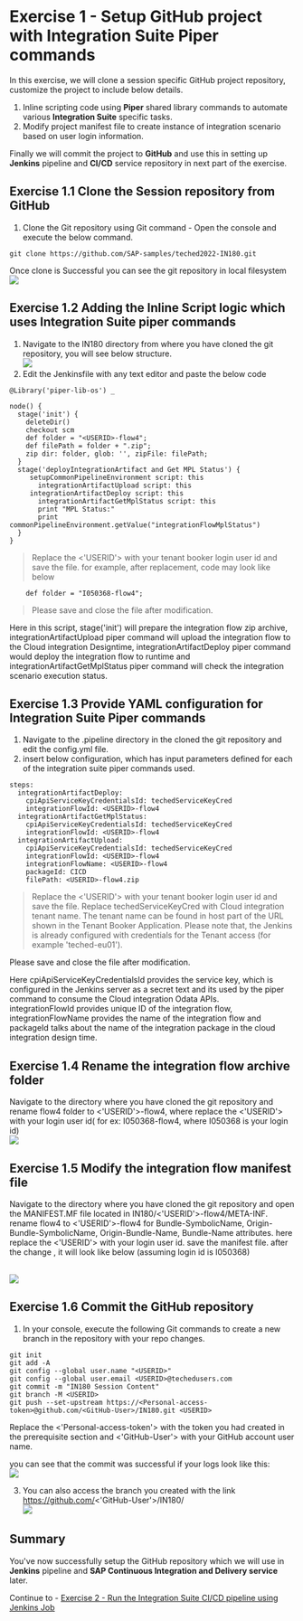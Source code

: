 # Exercise 1 - Setup GitHub project with Integration Suite Piper commands

In this exercise, we will clone a session specific GitHub project repository, customize the project to include below details.
1. Inline scripting code using **Piper** shared library commands to automate various **Integration
   Suite** specific tasks.
2. Modify project manifest file to create instance of integration scenario based on user login information.

Finally we will commit the project to **GitHub** and use this in setting up **Jenkins** pipeline and **CI/CD** service repository in next part of the exercise.

## Exercise 1.1 Clone the Session repository from GitHub
1. Clone the Git repository using Git command - Open the console
and execute the below command.
```
git clone https://github.com/SAP-samples/teched2022-IN180.git
```
Once clone is Successful you can see the git repository in local filesystem
<br>![](/exercises/ex1/images/gitclone.png)

## Exercise 1.2 Adding the Inline Script logic which uses Integration Suite piper commands
1. Navigate to the IN180 directory from where you have cloned the git repository, you will see below structure.
  <br>![](/exercises/ex1/images/repoclonedir.png)
2. Edit the Jenkinsfile with any text editor and paste the below code

```
@Library('piper-lib-os') _

node() {
  stage('init') {
    deleteDir()
	checkout scm
	def folder = "<USERID>-flow4";
    def filePath = folder + ".zip";
    zip dir: folder, glob: '', zipFile: filePath;
  }
  stage('deployIntegrationArtifact and Get MPL Status') {
  	 setupCommonPipelineEnvironment script: this
	   integrationArtifactUpload script: this
     integrationArtifactDeploy script: this
	   integrationArtifactGetMplStatus script: this
	   print "MPL Status:"
	   print  commonPipelineEnvironment.getValue("integrationFlowMplStatus")
  }
}
```
>Replace the <'USERID'> with your tenant booker login user id and save the file.
for example, after replacement, code may look like below
```
	def folder = "I050368-flow4";
```
>Please save and close the file after modification.

Here in this script, stage('init') will prepare the integration flow zip archive,  integrationArtifactUpload piper command will upload the integration flow to the Cloud integration Designtime, integrationArtifactDeploy piper command would deploy the integration flow to runtime and integrationArtifactGetMplStatus piper command will check the integration scenario execution status.

## Exercise 1.3 Provide YAML configuration for Integration Suite Piper commands

1. Navigate to the .pipeline directory in the cloned the git repository
and edit the config.yml file.
2. insert below configuration, which has input parameters defined for each of the integration suite piper commands used.

```
steps:
  integrationArtifactDeploy:
    cpiApiServiceKeyCredentialsId: techedServiceKeyCred
    integrationFlowId: <USERID>-flow4
  integrationArtifactGetMplStatus:
    cpiApiServiceKeyCredentialsId: techedServiceKeyCred
    integrationFlowId: <USERID>-flow4
  integrationArtifactUpload:
    cpiApiServiceKeyCredentialsId: techedServiceKeyCred
    integrationFlowId: <USERID>-flow4
    integrationFlowName: <USERID>-flow4
    packageId: CICD
    filePath: <USERID>-flow4.zip
```
>Replace the <'USERID'> with your tenant booker login user id and save the file.
Replace techedServiceKeyCred with Cloud integration tenant name. The tenant name can be found in host part of the URL shown in the Tenant Booker Application.
Please note that, the Jenkins is already configured with credentials for the Tenant access (for example 'teched-eu01').

Please save and close the file after modification.

Here cpiApiServiceKeyCredentialsId provides the service key, which is configured in the Jenkins server as a secret text and its used  by the piper command to consume the Cloud integration Odata APIs.  
integrationFlowId provides unique ID of the integration flow, integrationFlowName provides the name of the integration flow and packageId talks about the name of the integration package in the cloud integration design time.

## Exercise 1.4 Rename the integration flow archive folder
Navigate to the directory where you have cloned the git repository and rename flow4 folder to <'USERID'>-flow4, where replace the <'USERID'>  with your login user id( for ex: I050368-flow4, where I050368 is your login id)
<br>![](/exercises/ex1/images/folderRename.png)

## Exercise 1.5 Modify the integration flow manifest file
Navigate to the directory where you have cloned the git repository and open the MANIFEST.MF file located in IN180/<'USERID'>-flow4/META-INF.
rename flow4  to <'USERID'>-flow4 for Bundle-SymbolicName, Origin-Bundle-SymbolicName, Origin-Bundle-Name, Bundle-Name attributes. here replace the <'USERID'>  with your login user id. save the manifest file.
after the change , it will look like below (assuming login id is I050368)

<br>![](/exercises/ex1/images/manifest.png)

## Exercise 1.6 Commit the GitHub repository
1. In your console, execute the following Git commands to create a new branch in the repository with your repo changes.

```
git init
git add -A
git config --global user.name "<USERID>"
git config --global user.email <USERID>@techedusers.com
git commit -m "IN180 Session Content"
git branch -M <USERID>
git push --set-upstream https://<Personal-access-token>@github.com/<GitHub-User>/IN180.git <USERID>
```
Replace the <'Personal-access-token'> with the token you had created in the prerequisite section and <'GitHub-User'> with your GitHub account user name.

you can see that the commit was successful if your logs look like this:
 <br>![](/exercises/ex1/images/repoCommit.png)

3. You can also access the branch you created with the link https://github.com/<'GitHub-User'>/IN180/
<br>![](/exercises/ex1/images/sessionrepo.png)

## Summary

You've now successfully setup the GitHub repository which we will use in **Jenkins** pipeline and **SAP Continuous Integration and Delivery service** later.

Continue to - [Exercise 2 - Run the Integration Suite CI/CD pipeline using Jenkins Job](../ex2/Setup_Jenkins_Pipeline.md)
